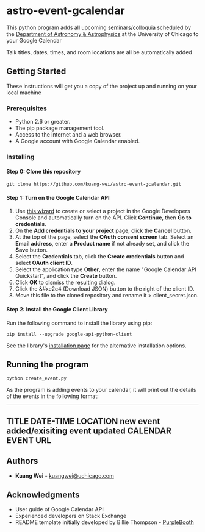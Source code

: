 # astro-event-gcalendar

This python program adds all upcoming [seminars/colloquia](http://astro.uchicago.edu/events/index.php) scheduled by the [Department of Astronomy & Astrophysics](http://astro.uchicago.edu) at the University of Chicago to your Google Calendar

Talk titles, dates, times, and room locations are all be automatically added

## Getting Started

These instructions will get you a copy of the project up and running on your local machine

### Prerequisites

* Python 2.6 or greater.
* The pip package management tool.
* Access to the internet and a web browser.
* A Google account with Google Calendar enabled.

### Installing

#### Step 0: Clone this repository
```
git clone https://github.com/kuang-wei/astro-event-gcalendar.git
```

#### Step 1: Turn on the Google Calendar API
1. Use [this wizard](https://console.developers.google.com/start/api?id=calendar) to create or select a project in the Google Developers Console and automatically turn on the API. Click **Continue**, then **Go to credentials**.
2. On the **Add credentials to your project** page, click the **Cancel** button.
3. At the top of the page, select the **OAuth consent screen** tab. Select an **Email address**, enter a **Product name** if not already set, and click the **Save** button.
4. Select the **Credentials** tab, click the **Create credentials** button and select **OAuth client ID**.
5. Select the application type **Other**, enter the name "Google Calendar API Quickstart", and click the **Create** button.
6. Click **OK** to dismiss the resulting dialog.
7. Click the &#xe2c4 (Download JSON) button to the right of the client ID.
8. Move this file to the cloned repository and rename it > client_secret.json.

#### Step 2: Install the Google Client Library
Run the following command to install the library using pip:
```
pip install --upgrade google-api-python-client
```
See the library's [installation page](https://developers.google.com/api-client-library/python/start/installation) for the alternative installation options.


## Running the program

```
python create_event.py
```
As the program is adding events to your calendar, it will print out the details of the events in the following format:

------------------
TITLE
DATE-TIME
LOCATION
new event added/exisiting event updated
CALENDAR EVENT URL
------------------

## Authors

* **Kuang Wei** - <kuangwei@uchicago.com>

## Acknowledgments

* User guide of Google Calendar API
* Experienced developers on Stack Exchange
* README template initially developed by Billie Thompson - [PurpleBooth](https://github.com/PurpleBooth)
